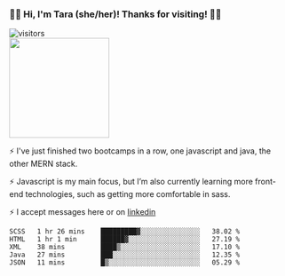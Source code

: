 ### 👋🏾 Hi, I'm Tara (she/her)! Thanks for visiting! 👋🏾
![visitors](https://visitor-badge.glitch.me/badge?page_id=qualmless)
<BR>
<img height="180em" src="https://github-readme-stats.vercel.app/api?username=qualmless&show_icons=true&hide_border=true&&count_private=true&include_all_commits=true" />

⚡️ I've just finished two bootcamps in a row, one javascript and java, the other MERN stack. 

⚡️ Javascript is my main focus, but I’m also currently learning more front-end technologies, such as getting more comfortable in sass. 

⚡️ I accept messages here or on <a href="https://www.linkedin.com/in/tarajdunmore/">linkedin</a>

<!--START_SECTION:waka-->
```text
SCSS   1 hr 26 mins    █████████▓░░░░░░░░░░░░░░░   38.02 % 
HTML   1 hr 1 min      ██████▓░░░░░░░░░░░░░░░░░░   27.19 % 
XML    38 mins         ████▒░░░░░░░░░░░░░░░░░░░░   17.10 % 
Java   27 mins         ███░░░░░░░░░░░░░░░░░░░░░░   12.35 % 
JSON   11 mins         █▒░░░░░░░░░░░░░░░░░░░░░░░   05.29 % 
```
<!--END_SECTION:waka-->

<!--
**qualmless/qualmless** is a ✨ _special_ ✨ repository because its `README.md` (this file) appears on your GitHub profile.

Here are some ideas to get you started:
- 🔭 I’m currently working on ...
- 👯 I’m looking to collaborate on ...
- 🤔 I’m looking for help with ...
- 💬 Ask me about ...
- 📫 How to reach me: ...
- ⚡ Fun fact: ...
-->

